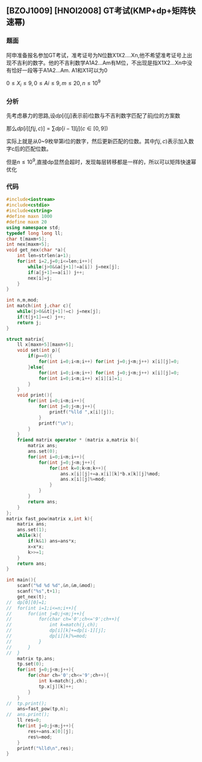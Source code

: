 ## [BZOJ1009] [HNOI2008] GT考试(KMP+dp+矩阵快速幂)

### 题面

 阿申准备报名参加GT考试，准考证号为N位数X1X2….Xn,他不希望准考证号上出现不吉利的数字。他的不吉利数学A1A2…Am有M位，不出现是指X1X2…Xn中没有恰好一段等于A1A2…Am. A1和X1可以为0 

$0 \leq X_i \leq 9,0\leq Ai\leq 9,m \leq 20,n \leq 10^9$

### 分析

先考虑暴力的思路,设$dp[i][j]$表示前i位数与不吉利数字匹配了前j位的方案数

那么$dp[i][f(j,c)]=\sum dp[i-1][j] (c \in[0,9])$

实际上就是从0~9枚举第i位的数字，然后更新匹配的位数。其中$f(j,c)$表示加入数字c后的匹配位数。

但是$n \leq 10^9$,直接dp显然会超时，发现每层转移都是一样的，所以可以矩阵快速幂优化

### 代码

```cpp
#include<iostream>
#include<cstdio>
#include<cstring>
#define maxn 1000 
#define maxm 20
using namespace std;
typedef long long ll;
char t[maxm+5];
int nex[maxm+5];
void get_nex(char *a){
	int len=strlen(a+1);
	for(int i=2,j=0;i<=len;i++){
		while(j>0&&a[j+1]!=a[i]) j=nex[j];
		if(a[j+1]==a[i]) j++;
		nex[i]=j; 
	}
} 

int n,m,mod;
int match(int j,char c){
	while(j>0&&t[j+1]!=c) j=nex[j];
	if(t[j+1]==c) j++;
	return j;
}

struct matrix{
	ll x[maxn+5][maxn+5];
	void set(int p){
		if(p==0){
			for(int i=0;i<m;i++) for(int j=0;j<m;j++) x[i][j]=0;
		}else{
			for(int i=0;i<m;i++) for(int j=0;j<m;j++) x[i][j]=0;
			for(int i=0;i<m;i++) x[i][i]=1;
		}
	}
	void print(){
		for(int i=0;i<m;i++){
			for(int j=0;j<m;j++){
				printf("%lld ",x[i][j]);
			}
			printf("\n");
		}
	}
	friend matrix operator * (matrix a,matrix b){
		matrix ans;
		ans.set(0);
		for(int i=0;i<m;i++){
			for(int j=0;j<m;j++){
				for(int k=0;k<m;k++){
					ans.x[i][j]+=a.x[i][k]*b.x[k][j]%mod;
					ans.x[i][j]%=mod;
				}
			}
		}
		return ans;
	}
};
matrix fast_pow(matrix x,int k){
	matrix ans;
	ans.set(1);
	while(k){
		if(k&1) ans=ans*x;
		x=x*x;
		k>>=1; 
	}
	return ans;
}

int main(){
	scanf("%d %d %d",&n,&m,&mod);
	scanf("%s",t+1);
	get_nex(t);
//	dp[0][0]=1; 
//	for(int i=1;i<=n;i++){
//		for(int j=0;j<m;j++){
//			for(char ch='0';ch<='9';ch++){
//				int k=match(j,ch);
//				dp[i][k]+=dp[i-1][j];
//				dp[i][k]%=mod;
//			}
//		}
//	}
	matrix tp,ans;
	tp.set(0);
	for(int j=0;j<m;j++){
		for(char ch='0';ch<='9';ch++){
			int k=match(j,ch);
			tp.x[j][k]++;
		}
	}
//	tp.print();
	ans=fast_pow(tp,n);
//	ans.print();
	ll res=0;
	for(int j=0;j<m;j++){
		res+=ans.x[0][j];
		res%=mod;
	}
	printf("%lld\n",res);
}
```



